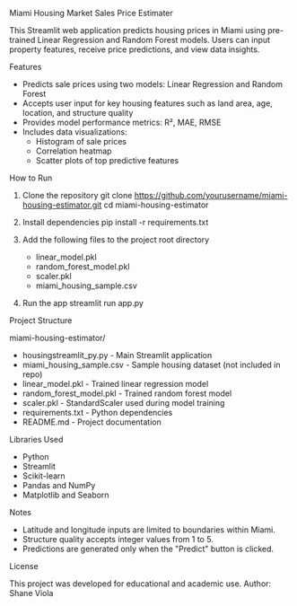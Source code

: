Miami Housing Market Sales Price Estimater

This Streamlit web application predicts housing prices in Miami using pre-trained Linear Regression and Random Forest models. Users can input property features, receive price predictions, and view data insights.

Features

- Predicts sale prices using two models: Linear Regression and Random Forest
- Accepts user input for key housing features such as land area, age, location, and structure quality
- Provides model performance metrics: R², MAE, RMSE
- Includes data visualizations:
  - Histogram of sale prices
  - Correlation heatmap
  - Scatter plots of top predictive features

How to Run

1. Clone the repository
   git clone https://github.com/yourusername/miami-housing-estimator.git
   cd miami-housing-estimator

2. Install dependencies
   pip install -r requirements.txt

3. Add the following files to the project root directory
   - linear_model.pkl
   - random_forest_model.pkl
   - scaler.pkl
   - miami_housing_sample.csv

4. Run the app
   streamlit run app.py

Project Structure

miami-housing-estimator/

- housingstreamlit_py.py - Main Streamlit application
- miami_housing_sample.csv - Sample housing dataset (not included in repo)
- linear_model.pkl - Trained linear regression model
- random_forest_model.pkl - Trained random forest model
- scaler.pkl - StandardScaler used during model training
- requirements.txt - Python dependencies
- README.md - Project documentation

Libraries Used

- Python
- Streamlit
- Scikit-learn
- Pandas and NumPy
- Matplotlib and Seaborn

Notes

- Latitude and longitude inputs are limited to boundaries within Miami.
- Structure quality accepts integer values from 1 to 5.
- Predictions are generated only when the "Predict" button is clicked.

License

This project was developed for educational and academic use.
Author: Shane Viola
